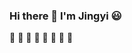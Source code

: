 ### Hi there 👋 I'm Jingyi 😃

🌷  🌷  🌷  🌷  🌷  🌷  🌷  🌷  

<!--
**jingyi-L/jingyi-L** is a ✨ _special_ ✨ repository because its `README.md` (this file) appears on your GitHub profile.

Here are some ideas to get you started:

- 🔭 I’m currently working on ...
- 🌱 I’m currently learning ...
- 👯 I’m looking to collaborate on ...
- 🤔 I’m looking for help with ...
- 💬 Ask me about ...
- 📫 How to reach me: ...
- 😄 Pronouns: ...
- ⚡ Fun fact: ...
-->
